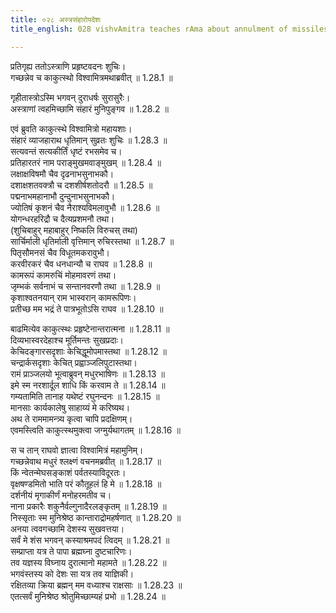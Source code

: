```yaml
---
title: ०२८ अस्त्रसंहारोपदेशः
title_english: 028 vishvAmitra teaches rAma about annulment of missiles

---
```

<div class="audioEmbed"  caption="श्रीराम-हरिसीताराममूर्ति-घनपाठिभ्यां वचनम्" src="https://archive.org/download/Ramayana-recitation-Sriram-harisItArAmamUrti-Ghanapaati-v2/Kanda_1/Kanda_1_BK-028-Asthra_Samharo_Padeshaha.mp3"></div>

प्रतिगृह्य ततोऽस्त्राणि प्रहृष्टवदनः शुचिः।  
गच्छन्नेव च काकुत्स्थो विश्वामित्रमथाब्रवीत् ॥ 1.28.1 ॥   

गृहीतास्त्रोऽस्मि भगवन् दुराधर्षः सुरासुरैः।  
अस्त्राणां त्वहमिच्छामि संहारं मुनिपुङ्गव ॥ 1.28.2 ॥   

एवं ब्रुवति काकुत्स्थे विश्वामित्रो महायशाः।  
संहारं व्याजहाराथ धृतिमान् सुव्रतः शुचिः ॥ 1.28.3 ॥   
सत्यवन्तं सत्यकीर्तिं धृष्टं रभसमेव च।  
प्रतिहारतरं नाम पराङ्मुखमवाङ्मुखम् ॥ 1.28.4 ॥   
लक्षाक्षविषमौ चैव दृढनाभसुनाभकौ।  
दशाक्षशतवक्त्रौ च दशशीर्षशतोदरौ ॥ 1.28.5 ॥   
पद्मनाभमहानाभौ दुन्दुनाभसुनाभकौ।  
ज्योतिषं कृशनं चैव नैराश्यविमलावुभौ ॥ 1.28.6 ॥   
योगन्धरहरिद्रौ च दैत्यप्रशमनौ तथा।  
(शुचिबाहुर् महाबाहुर् निष्कलि विरुचस् तथा)  
सार्चिर्माली धृतिर्माली वृत्तिमान् रुचिरस्तथा ॥ 1.28.7 ॥   
पितृसौमनसं चैव विधूतमकरावुभौ।  
करवीरकरं चैव धनधान्यौ च राघव ॥ 1.28.8 ॥   
कामरूपं कामरुचिं मोहमावरणं तथा।  
जृम्भकं सर्वनाभं च सन्तानवरणौ तथा ॥ 1.28.9 ॥   
कृशाश्वतनयान् राम भास्वरान् कामरूपिणः।  
प्रतीच्छ मम भद्रं ते पात्रभूतोऽसि राघव ॥ 1.28.10 ॥   

बाढमित्येव काकुत्स्थः प्रहृष्टेनान्तरात्मना ॥ 1.28.11 ॥   
दिव्यभास्वरदेहाश्च मूर्तिमन्तः सुखप्रदाः।  
केचिदङ्गारसदृशाः केचिद्धूमोपमास्तथा ॥ 1.28.12 ॥   
चन्द्रार्कसदृशाः केचित् प्रह्वाञ्जलिपुटास्तथा।  
रामं प्राञ्जलयो भूत्वाब्रुवन् मधुरभाषिणः ॥ 1.28.13 ॥   
इमे स्म नरशार्दूल शाधि किं करवाम ते ॥ 1.28.14 ॥   
गम्यतामिति तानाह यथेष्टं रघुनन्दनः ॥ 1.28.15 ॥   
मानसाः कार्यकालेषु साहाय्यं मे करिष्यथ।  
अथ ते राममामन्त्र्य कृत्वा चापि प्रदक्षिणम्।  
एवमस्त्विति काकुत्स्थमुक्त्वा जग्मुर्यथागतम् ॥ 1.28.16 ॥   

स च तान् राघवो ज्ञात्वा विश्वामित्रं महामुनिम्।  
गच्छन्नेवाथ मधुरं श्लक्ष्णं वचनमब्रवीत् ॥ 1.28.17 ॥   
किं न्वेतन्मेघसङ्काशं पर्वतस्याविदूरतः।  
वृक्षषण्डमितो भाति परं कौतूहलं हि मे ॥ 1.28.18 ॥   
दर्शनीयं मृगाकीर्णं मनोहरमतीव च।  
नाना प्रकारैः शकुनैर्वल्गुनादैरलङ्कृतम् ॥ 1.28.19 ॥   
निस्सृताः स्म मुनिश्रेष्ठ कान्ताराद्रोमहर्षणात् ॥ 1.28.20 ॥   
अनया त्ववगच्छामि देशस्य सुखवत्तया।  
सर्वं मे शंस भगवन् कस्याश्रमपदं त्विदम् ॥ 1.28.21 ॥   
सम्प्राप्ता यत्र ते पापा ब्रह्मघ्ना दुष्टचारिणः।  
तव यज्ञस्य विघ्नाय दुरात्मानो महामते ॥ 1.28.22 ॥   
भगवंस्तस्य को देशः सा यत्र तव याज्ञिकी।  
रक्षितव्या क्रिया ब्रह्मन् मम वध्याश्च राक्षसाः ॥ 1.28.23 ॥   
एतत्सर्वं मुनिश्रेष्ठ श्रोतुमिच्छाम्यहं प्रभो ॥ 1.28.24 ॥   